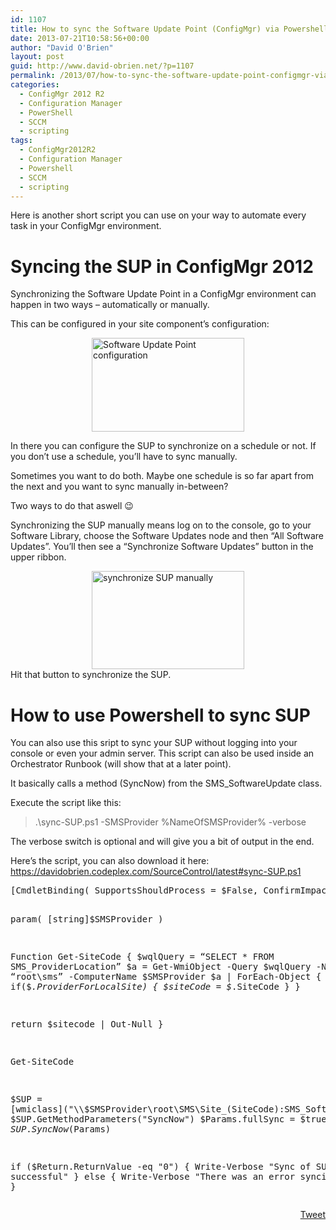 ```yaml
---
id: 1107
title: How to sync the Software Update Point (ConfigMgr) via Powershell
date: 2013-07-21T10:58:56+00:00
author: "David O'Brien"
layout: post
guid: http://www.david-obrien.net/?p=1107
permalink: /2013/07/how-to-sync-the-software-update-point-configmgr-via-powershell/
categories:
  - ConfigMgr 2012 R2
  - Configuration Manager
  - PowerShell
  - SCCM
  - scripting
tags:
  - ConfigMgr2012R2
  - Configuration Manager
  - Powershell
  - SCCM
  - scripting
---
```

Here is another short script you can use on your way to automate every task in your ConfigMgr environment.

# Syncing the SUP in ConfigMgr 2012

Synchronizing the Software Update Point in a ConfigMgr environment can happen in two ways &#8211; automatically or manually.

This can be configured in your site component&#8217;s configuration:

<a href="http://www.david-obrien.net/wp-content/uploads/2013/07/SUP_settings.jpg" onclick="_gaq.push(['_trackEvent', 'outbound-article', 'http://www.david-obrien.net/wp-content/uploads/2013/07/SUP_settings.jpg', '']);" class="broken_link"><img style="float: none; margin-left: auto; display: block; margin-right: auto; border: 0px;" title="Software Update Point configuration" alt="Software Update Point configuration" src="http://www.david-obrien.net/wp-content/uploads/2013/07/SUP_settings_thumb.jpg" width="244" height="150" border="0" /></a>

In there you can configure the SUP to synchronize on a schedule or not. If you don&#8217;t use a schedule, you&#8217;ll have to sync manually.

Sometimes you want to do both. Maybe one schedule is so far apart from the next and you want to sync manually in-between?

Two ways to do that aswell 😉

Synchronizing the SUP manually means log on to the console, go to your Software Library, choose the Software Updates node and then &#8220;All Software Updates&#8221;. You&#8217;ll then see a &#8220;Synchronize Software Updates&#8221; button in the upper ribbon.

<a href="http://www.david-obrien.net/wp-content/uploads/2013/07/SYNC_SUP.jpg" onclick="_gaq.push(['_trackEvent', 'outbound-article', 'http://www.david-obrien.net/wp-content/uploads/2013/07/SYNC_SUP.jpg', '']);" class="broken_link"><img style="float: none; margin-left: auto; display: block; margin-right: auto; border: 0px;" title="synchronize SUP manually" alt="synchronize SUP manually" src="http://www.david-obrien.net/wp-content/uploads/2013/07/SYNC_SUP_thumb.jpg" width="244" height="157" border="0" /></a>Hit that button to synchronize the SUP.

# How to use Powershell to sync SUP

You can also use this sript to sync your SUP without logging into your console or even your admin server. This script can also be used inside an Orchestrator Runbook (will show that at a later point).

It basically calls a method (SyncNow) from the SMS_SoftwareUpdate class.

Execute the script like this:

> .\sync-SUP.ps1 -SMSProvider %NameOfSMSProvider% -verbose

The verbose switch is optional and will give you a bit of output in the end.

Here&#8217;s the script, you can also download it here: <a href="https://davidobrien.codeplex.com/SourceControl/latest#sync-SUP.ps1" onclick="_gaq.push(['_trackEvent', 'outbound-article', 'https://davidobrien.codeplex.com/SourceControl/latest#sync-SUP.ps1', 'https://davidobrien.codeplex.com/SourceControl/latest#sync-SUP.ps1']);" >https://davidobrien.codeplex.com/SourceControl/latest#sync-SUP.ps1</a>

<div class="wlWriterEditableSmartContent" id="scid:812469c5-0cb0-4c63-8c15-c81123a09de7:5d58620b-c683-4e80-865a-23ccece25274" style="float: none; margin: 0px; display: inline; padding: 0px;">
  <pre class="vb">[CmdletBinding( SupportsShouldProcess = $False, ConfirmImpact = "None", DefaultParameterSetName = "" )]

param(
[string]$SMSProvider
)

Function Get-SiteCode
{
    $wqlQuery = “SELECT * FROM SMS_ProviderLocation”
    $a = Get-WmiObject -Query $wqlQuery -Namespace “root\sms” -ComputerName $SMSProvider
    $a | ForEach-Object {
    if($_.ProviderForLocalSite)
        {
            $siteCode = $_.SiteCode
        }
}

return $sitecode | Out-Null
}

Get-SiteCode

$SUP = [wmiclass]("\\$SMSProvider\root\SMS\Site_$($SiteCode):SMS_SoftwareUpdate")
$Params = $SUP.GetMethodParameters("SyncNow")
$Params.fullSync = $true
$Return = $SUP.SyncNow($Params)

if ($Return.ReturnValue -eq "0")
    {
        Write-Verbose "Sync of SUP successful"
    }
else
    {
        Write-Verbose "There was an error syncing the SUP"
    }</pre>
</div>

<div style="float: right; margin-left: 10px;">
  <a href="https://twitter.com/share" onclick="_gaq.push(['_trackEvent', 'outbound-article', 'https://twitter.com/share', 'Tweet']);" class="twitter-share-button" data-hashtags="ConfigMgr2012R2,Configuration+Manager,Powershell,SCCM,scripting" data-count="vertical" data-url="http://www.david-obrien.net/2013/07/how-to-sync-the-software-update-point-configmgr-via-powershell/">Tweet</a>
</div>
